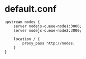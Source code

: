 <h1>default.conf</h1>

```
upstream nodes {
    server nodejs-queue-node1:3000;
    server nodejs-queue-node2:3000;

    location / {
        proxy_pass http://nodes;
    }
}
```